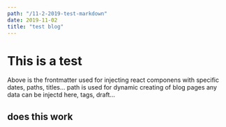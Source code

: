 ```yaml
---
path: "/11-2-2019-test-markdown"
date: 2019-11-02
title: "test blog"
---
```

# This is a test
Above is the frontmatter
used for injecting react componens with specific dates, paths, titles...
path is used for dynamic creating of blog pages
any data can be injectd here, tags, draft... 
## does this work

 